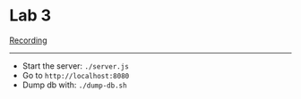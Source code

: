 # Lab 3

[Recording](./recording.mkv)

---

* Start the server: `./server.js`
* Go to `http://localhost:8080`
* Dump db with: `./dump-db.sh`
